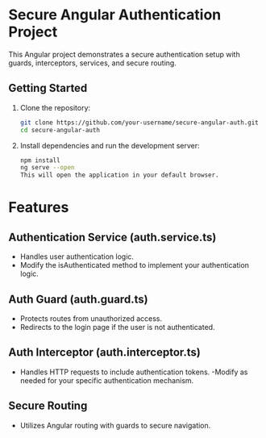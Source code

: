 # Secure Angular Authentication Project

This Angular project demonstrates a secure authentication setup with guards, interceptors, services, and secure routing.

## Getting Started

1. Clone the repository:

   ```bash
   git clone https://github.com/your-username/secure-angular-auth.git
   cd secure-angular-auth
   ```

2. Install dependencies and run the development server:
   ```bash
   npm install
   ng serve --open
   This will open the application in your default browser.
   ```

# Features

## Authentication Service (auth.service.ts)

- Handles user authentication logic.
- Modify the isAuthenticated method to implement your authentication logic.

## Auth Guard (auth.guard.ts)

- Protects routes from unauthorized access.
- Redirects to the login page if the user is not authenticated.

## Auth Interceptor (auth.interceptor.ts)

- Handles HTTP requests to include authentication tokens.
  -Modify as needed for your specific authentication mechanism.

## Secure Routing

- Utilizes Angular routing with guards to secure navigation.
